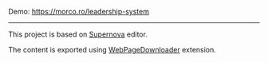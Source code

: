 Demo: https://morco.ro/leadership-system

---

This project is based on [Supernova](https://www.supernova.io/) editor.

The content is exported using
[WebPageDownloader](https://chromewebstore.google.com/detail/web-page-downloader/aeojmgngnebhbjpncamiplkimkbnmpmk)
extension.
